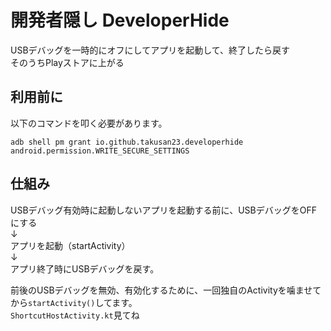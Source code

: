 # 開発者隠し DeveloperHide
USBデバッグを一時的にオフにしてアプリを起動して、終了したら戻す  
そのうちPlayストアに上がる

## 利用前に
以下のコマンドを叩く必要があります。  

```
adb shell pm grant io.github.takusan23.developerhide android.permission.WRITE_SECURE_SETTINGS
```

## 仕組み
USBデバッグ有効時に起動しないアプリを起動する前に、USBデバッグをOFFにする  
↓  
アプリを起動（startActivity）  
↓  
アプリ終了時にUSBデバッグを戻す。  

前後のUSBデバッグを無効、有効化するために、一回独自のActivityを噛ませてから`startActivity()`してます。  
`ShortcutHostActivity.kt`見てね
